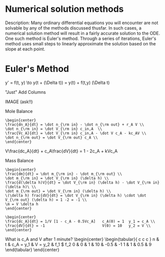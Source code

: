 # Numerical solution methods

Description: Many ordinary differential equations you will encounter are not solvable by any of the methods discussed thusfar. In such cases, a numerical solution method will result in a fairly accurate solution to the ODE. One such method is Euler's method. Through a series of iterations, Euler's method uses small steps to linearly approximate the solution based on the slope at each point. 

# Euler's Method

y' = f(t, y) \to y(t + (\Delta t)) = y(t) + f(t,y) (\Delta t)

"Just" Add Columns 

IMAGE (ask!!)

Mole Balance

```{math}
\begin{center}
\frac{dn_A}{dt} = \dot n_{\rm in} - \dot n_{\rm out} + r_A V \\
\dot n_{\rm in} = \dot V_{\rm in} c_in,A  \\
\frac{Vc_A}{dt} = \dot V_{\rm in} c_in,A - \dot V c_A - kc_AV \\
\dot n_{\rm out} = \dot V_{\rm out} c_A \\
\end{center}
```

V\frac{dc_A}{dt} + c_A\frac{dV}{dt} = 1 - 2c_A + kVc_A

Mass Balance

```{math}
\begin{center}
\frac{dm}{dt} = \dot m_{\rm in} - \dot m_{\rm out} \\
\dot m_{\rm in} = \dot V_{\rm in} (\delta h) \\
\frac{d(\delta h)V}{dt} = \dot V_{\rm in} (\delta h) - \dot V_{\rm in} (\delta h)\ \\
\dot m_{\rm out} = \dot V_{\rm in} (\delta h) \\
\(\delta h) frac{dV}{dt} = \dot V_{\rm in} (\delta h) \cdot \dot V_{\rm out} (\delta h) = 1 -2 = -1 \\
\m = V \delta h
\end{center}
```

```{math}
\begin{center}
\frac{dc_A}{dt} = 1/V [1 - c_A - 0.5Vc_A]   c_A(0) = 1  y_1 = c_A \\
\frac{dV}{dt} = -1                          V(0) = 10   y_2 = V \\
\end{center}
```

What is c_A and V after 1 minute?
\begin{center}
\begin{tabular}{ c c c }
 n & t & c_A = y_1 & V = y_2 & f_1 $ f_2
 0 & 0 & 1 & 10 & -0.5 & -1
 1 & 1 & 0.5 & 9    
\end{tabular}
\end{center}



